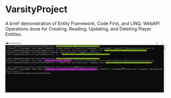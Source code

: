 # VarsityProject

A brief demonstration of Entity Framework, Code First, and LINQ. WebAPI Operations done for Creating, Reading, Updating, and Deleting Player Entities.

![Example CURL requests being sent for Create, Read, Update, and Delete.](https://github.com/christinebittle/varsityproject/blob/master/Varsity_Project/assets/curl_example.png)

